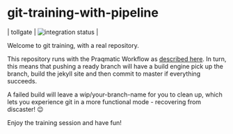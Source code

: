# git-training-with-pipeline
| tollgate |
![integration status](https://concourse.bosh.praqma.cloud/api/v1/teams/main/pipelines/git-training-pipeline/jobs/build/badge) |

Welcome to git training, with a real repository. 

This repository runs with the Praqmatic Workflow as [described here](http://www.praqma.com/stories/a-pragmatic-workflow/).
In turn, this means that pushing a ready branch will have a build engine pick up the branch, build the jekyll site and then commit to master if everything succeeds. 
 
A failed build will leave a wip/your-branch-name for you to clean up, which lets you experience git in a more functional mode - recovering from discaster! :wink: 

Enjoy the training session and have fun! 
